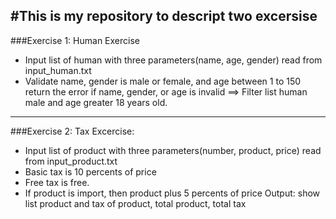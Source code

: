 #This is my repository to descript two excersise
------
###Exercise 1:
Human Exercise
- Input list of human with three parameters(name, age, gender) read from input_human.txt
- Validate name, gender is male or female, and age between 1 to 150 return the error if name, gender, or age is invalid
==> Filter list human male and age greater 18 years old.

----
###Exercise 2:
Tax Excercise:
- Input list of product with three parameters(number, product, price) read from input_product.txt
- Basic tax is 10 percents of price
- Free tax is free.
- If product is import, then product plus 5 percents of price
Output: show list product and tax of product, total product, total tax